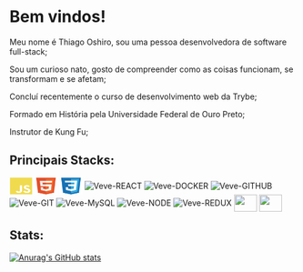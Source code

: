 # Bem vindos!

Meu nome é Thiago Oshiro, sou uma pessoa desenvolvedora de software full-stack;

Sou um curioso nato, gosto de compreender como as coisas funcionam, se transformam e se afetam;

Concluí recentemente o curso de desenvolvimento web da Trybe;

Formado em História pela Universidade Federal de Ouro Preto;

Instrutor de Kung Fu;



## Principais Stacks:
<div>
<img align="center" alt="Veve-Js" height="30" width="40" src="https://raw.githubusercontent.com/devicons/devicon/master/icons/javascript/javascript-plain.svg">
<img align="center" alt="Veve-HTML" height="30" width="40" src="https://raw.githubusercontent.com/devicons/devicon/master/icons/html5/html5-original.svg">
<img align="center" alt="Veve-CSS" height="30" width="40" src="https://raw.githubusercontent.com/devicons/devicon/master/icons/css3/css3-original.svg">
<img align="center" alt="Veve-REACT" height="30" width="40" src="https://cdn.jsdelivr.net/gh/devicons/devicon/icons/react/react-original-wordmark.svg">
<img align="center" alt="Veve-DOCKER" height="30" width="40" src="https://cdn.jsdelivr.net/gh/devicons/devicon/icons/docker/docker-original.svg">
<img align="center" alt="Veve-GITHUB" height="30" width="40" src="https://cdn.jsdelivr.net/gh/devicons/devicon/icons/github/github-original.svg">
<img align="center" alt="Veve-GIT" height="30" width="40" src="https://cdn.jsdelivr.net/gh/devicons/devicon/icons/git/git-original.svg">
<img align="center" alt="Veve-MySQL" height="30" width="40" src="https://cdn.jsdelivr.net/gh/devicons/devicon/icons/mysql/mysql-original-wordmark.svg">
<img align="center" alt="Veve-NODE" height="30" width="40" src="https://cdn.jsdelivr.net/gh/devicons/devicon/icons/nodejs/nodejs-original.svg">
<img align="center" alt="Veve-REDUX" height="30" width="40" src="https://cdn.jsdelivr.net/gh/devicons/devicon/icons/redux/redux-original.svg">
<img align="center" height="30" width="40" src="https://cdn.jsdelivr.net/gh/devicons/devicon/icons/django/django-plain-wordmark.svg" />
<img align="center" height="30" width="40" src="https://cdn.jsdelivr.net/gh/devicons/devicon/icons/python/python-original.svg" />               
</div>

## Stats:
[![Anurag's GitHub stats](https://github-readme-stats.vercel.app/api?username=thiagooshiro)](https://github.com/anuraghazra/github-readme-stats)
